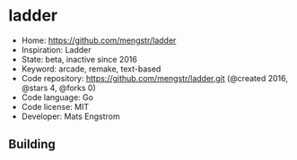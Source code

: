 # ladder

- Home: https://github.com/mengstr/ladder
- Inspiration: Ladder
- State: beta, inactive since 2016
- Keyword: arcade, remake, text-based
- Code repository: https://github.com/mengstr/ladder.git (@created 2016, @stars 4, @forks 0)
- Code language: Go
- Code license: MIT
- Developer: Mats Engstrom

## Building
